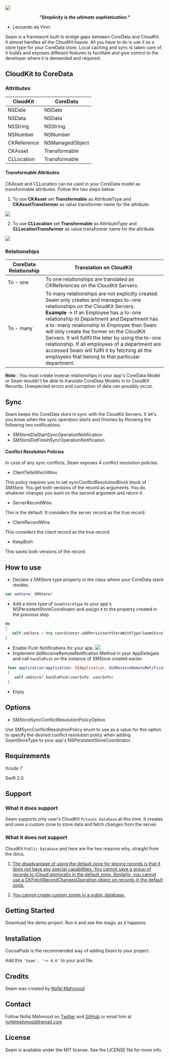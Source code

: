 ![](http://s14.postimg.org/ll5smugr5/Logo.png)

<p align="center">
 <strong><i>"Simplicity is the ultimate sophistication."</i></strong>
  
- Leonardo da Vinci
 </p>


Seam is a framework built to bridge gaps between CoreData and CloudKit. It almost handles all the CloudKit hassle. All you have to do is use it as a store type for your CoreData store. Local caching and sync is taken care of. It builds and exposes different features to facilitate and give control to the developer where it is demanded and required.

## CloudKit to CoreData

### Attributes

| CloudKit  | CoreData |
| ------------- | ------------- |
| NSDate    | NSDate
| NSData | NSData
| NSString  | NSString   |
| NSNumber | NSNumber |
| CKReference | NSManagedObject |
| CKAsset | Transformable |
| CLLocation | Transformable |

#### Transformable Attributes

CKAsset and CLLocation can be used in your CoreData model as transformable attributes. Follow the two steps below.

1. To use **CKAsset** set **Transformable** as AttributeType and **CKAssetTransformer** as value transformer name for the attribute.

![](https://cloud.githubusercontent.com/assets/3306263/11773251/f342fd36-a248-11e5-8b55-519400fdb600.png)

2. To use **CLLocation** set **Transformable** as AttributeType and **CLLocationTransformer** as value transformer name for the attribute.

![](https://cloud.githubusercontent.com/assets/3306263/11773252/f3459564-a248-11e5-89eb-197c32ef245a.png)


### Relationships

| CoreData Relationship  | Translation on CloudKit |
| ------------- | ------------- |
| To - one    | To one relationships are translated as CKReferences on the CloudKit Servers.|
| To - many    | To many relationships are not explicitly created. Seam only creates and manages to-one relationships on the CloudKit Servers. <br/> <strong>Example</strong> -> If an Employee has a to-one relationship to Department and Department has a to-many relationship to Employee than Seam will only create the former on the CloudKit Servers. It will fullfil the later by using the to-one relationship. If all employees of a department are accessed Seam will fulfil it by fetching all the employees that belong to that particular department.|

<strong>Note :</strong> You must create inverse relationships in your app's CoreData Model or Seam wouldn't be able to translate CoreData Models in to CloudKit Records. Unexpected errors and curroption of data can possibly occur.

## Sync

Seam keeps the CoreData store in sync with the CloudKit Servers. It let's you know when the sync operation starts and finishes by throwing the following two notifications.
- SMStoreDidStartSyncOperationNotification
- SMStoreDidFinishSyncOperationNotification

#### Conflict Resolution Policies
In case of any sync conflicts, Seam exposes 4 conflict resolution policies.

- ClientTellsWhichWins

This policy requires you to set syncConflictResolutionBlock block of SMStore. You get both versions of the record as arguments. You do whatever changes you want on the second argument and return it.

- ServerRecordWins

This is the default. It considers the server record as the true record.

- ClientRecordWins

This considers the client record as the true record.

- KeepBoth

This saves both versions of the record.

## How to use

- Declare a SMStore type property in the class where your CoreData stack resides.
```swift
var smStore: SMStore?
```
- Add a store type of `SeamStoreType` to your app's NSPersistentStoreCoordinator and assign it to the property created in the previous step.
```swift
do 
{
   self.smStore = try coordinator.addPersistentStoreWithType(SeamStoreType, configuration: nil, URL: url, options: nil) as? SMStore
}
```
- Enable Push Notifications for your app.
![](http://s29.postimg.org/rb9vj0egn/Screen_Shot_2015_08_23_at_5_44_59_pm.png)
- Implement didReceiveRemoteNotification Method in your AppDelegate and call `handlePush` on the instance of SMStore created earlier.
```swift
 func application(application: UIApplication, didReceiveRemoteNotification userInfo: [NSObject : AnyObject]) 
 {
    self.smStore?.handlePush(userInfo: userInfo)
 }
```
- Enjoy

## Options 

- SMStoreSyncConflictResolutionPolicyOption

Use SMSyncConflictResolutionPolicy enum to use as a value for this option to specify the desired conflict resolution policy when adding SeamStoreType to your app's NSPersistentStoreCoordinator.
## Requirements

Xcode 7

Swift 2.0

## Support

### What it does support

Seam supports only user's CloudKit `Private Database` at this time. It creates and uses a custom zone to store data and fetch changes from the server.

### What it does not support

CloudKit `Public Database` and here are the two reasons why, straight from the docs.

1. [The disadvantage of using the default zone for storing records is that it does not have any special capabilities. You cannot save a group of records to iCloud atomically in the default zone. Similarly, you cannot use a CKFetchRecordChangesOperation object on records in the default zone.](https://developer.apple.com/library/prerelease/ios/documentation/CloudKit/Reference/CKRecordZone_class/index.html#//apple_ref/occ/clm/CKRecordZone/defaultRecordZone)

2. [ You cannot create custom zones in a public database.](https://developer.apple.com/library/prerelease/ios/documentation/CloudKit/Reference/CKRecordZone_class/index.html#//apple_ref/c/tdef/CKRecordZoneCapabilities)

## Getting Started 
Download the demo project. Run it and see the magic as it happens.

## Installation
CocoaPods is the recommended way of adding Seam to your project.

Add this `'Seam', '~> 0.6'` to your pod file.

## Credits
Seam was created by [Nofel Mahmood](http://twitter.com/NofelMahmood)

## Contact 
Follow Nofel Mahmood on [Twitter](http://twitter.com/NofelMahmood) and [GitHub](http://github.com/nofelmahmood) or email him at nofelmehmood@gmail.com

## License
Seam is available under the MIT license. See the LICENSE file for more info.
